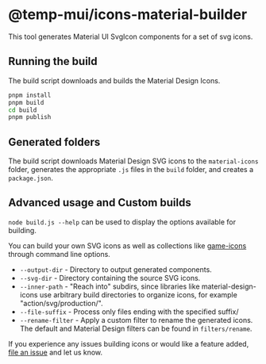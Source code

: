 # @temp-mui/icons-material-builder

This tool generates Material UI SvgIcon components for a set of svg icons.

## Running the build

The build script downloads and builds the Material Design Icons.

```bash
pnpm install
pnpm build
cd build
pnpm publish
```

## Generated folders

The build script downloads Material Design SVG icons to the `material-icons` folder,
generates the appropriate `.js` files in the `build` folder, and creates a `package.json`.

## Advanced usage and Custom builds

`node build.js --help` can be used to display the options available for building.

You can build your own SVG icons as well as collections like [game-icons](https://game-icons.net/)
through command line options.

- `--output-dir` - Directory to output generated components.
- `--svg-dir` - Directory containing the source SVG icons.
- `--inner-path` - "Reach into" subdirs, since libraries like material-design-icons
  use arbitrary build directories to organize icons, for example "action/svg/production/".
- `--file-suffix` - Process only files ending with the specified suffix/
- `--rename-filter` - Apply a custom filter to rename the generated icons.
  The default and Material Design filters can be found in `filters/rename`.

If you experience any issues building icons or would like a feature added,
[file an issue](https://github.com/mui/material-ui/issues) and let us
know.
